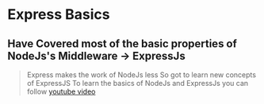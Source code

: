 # Express Basics

## Have Covered most of the basic properties of NodeJs's Middleware -> ExpressJs

> Express makes the work of NodeJs less 
> So got to learn new concepts of ExpressJS
To learn the basics of NodeJs and ExpressJs you can follow [youtube video](https://youtu.be/TNV0_7QRDwY)
